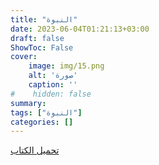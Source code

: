 ```yaml
---
title: "النبوة"
date: 2023-06-04T01:21:13+03:00
draft: false
ShowToc: False
cover:
    image: img/15.png
    alt: 'صورة'
    caption: ''
#    hidden: false
summary: 
tags: ["النبوة"]
categories: []
---
```

[تحميل الكتاب](./../../books/15.pdf)

